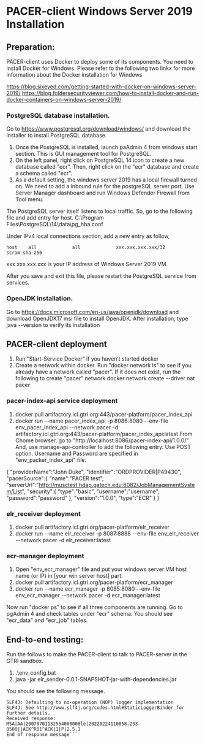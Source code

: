 # PACER-client Windows Server 2019 Installation

## Preparation: 
PACER-client uses Docker to deploy some of its components. 
You need to install Docker for Windows. Please refer to the following
two linkx for more information about the Docker installation for Windows

https://blog.sixeyed.com/getting-started-with-docker-on-windows-server-2019/
https://blog.foldersecurityviewer.com/how-to-install-docker-and-run-docker-containers-on-windows-server-2019/

### PostgreSQL database installation.
Go to https://www.postgresql.org/download/windows/ and download the installer to install
PostgreSQL database. 

1. Once the PostgreSQL is installed, launch paAdmin 4 from windows start section. This is GUI management
tool for PostgreSQL. 
2. On the left panel, right click on PostgreSQL 14 icon to create a new database called "ecr".
Then, right click on the "ecr" database and create a schema called "ecr". 
3. As a default setting, the windows server 2019 has a local firewall turned on. We need to add a
inbound rule for the postgreSQL server port. Use Server Manager dashboard and run Windows Defender Firewall
from Tool menu.

The PostgreSQL server itself listens to local traffic. So, go to the following file and add entry for host.
C:\Program Files\PostgreSQL\14\data\pg_hba.conf

Under IPv4 local connections section, add a new entry as follow,

```host    all             all             xxx.xxx.xxx.xxx/32            scram-sha-256```

xxx.xxx.xxx.xxx is your IP address of Windows Server 2019 VM.

After you save and exit this file, please restart the PostgreSQL service from services.

### OpenJDK installation.
Go to https://docs.microsoft.com/en-us/java/openjdk/download and download OpenJDK17 msi file
to install OpenJDK. After installation, type java --version to verify its installation

## PACER-client deployment
1. Run “Start-Service Docker” if you haven’t started docker
2. Create a network within docker. 
   Run "docker network ls" to see if you already have a network called "pacer". 
   If it does not exist, run the following to create "pacer" network
	docker network create --driver nat pacer

### pacer-index-api service deployment
1. docker pull artifactory.icl.gtri.org:443/pacer-platform/pacer_index_api
2. docker run --name pacer_index_api -p 8086:8080 --env-file env_pacer_index_api --network pacer -d artifactory.icl.gtri.org:443/pacer-platform/pacer_index_api:latest
From Chome browser, go to "http://localhost:8086/pacer-index-api/1.0.0/" And, use manage-api-controller to add
the following entry. Use POST option. Username and Password are specified in "env_packer_index_api" file.

 {
   "providerName":"John Duke",
   "identifier":"ORDPROVIDER|P49430",
   "pacerSource":{
      "name":"PACER test",
      "serverUrl":"http://musctest.hdap.gatech.edu:8082/JobManagementSystem/List",
      "security":{
         "type":"basic",
         "username":"username",
         "password":"password"
      },
      "version":"1.0.0",
      "type":"ECR"
   }
}

### elr_receiver deployment
1. docker pull artifactory.icl.gtri.org/pacer-platform/elr_receiver
2. docker run --name elr_receiver -p 8087:8888 --env-file env_elr_receiver --network pacer -d elr_receiver:latest

### ecr-manager deployment
1. Open "env_ecr_manager" file and put your windows server VM host name (or IP) in [your win server host] part.
2. docker pull artifactory.icl.gtri.org/pacer-platform/ecr_manager
3. docker run --name ecr_manager -p 8085:8080 --env-file env_ecr_manager --network pacer -d ecr_manager:latest

Now run "docker ps" to see if all three components are running. Go to pgAdmin 4 and check tables under "ecr" schema.
You should see "ecr_data" and "ecr_job" tables.

## End-to-end testing:
Run the follows to make the PACER-client to talk to PACER-server in the GTRI sandbox.

1. .\env_config.bat
2. java -jar elr_sender-0.0.1-SNAPSHOT-jar-with-dependencies.jar

You should see the following message.

```SLF4J: Failed to load class "org.slf4j.impl.StaticLoggerBinder".
SLF4J: Defaulting to no-operation (NOP) logger implementation
SLF4J: See http://www.slf4j.org/codes.html#StaticLoggerBinder for further details.
Received response:
MSA|AA|20070701132554000008le|20220224110058.233-0500||ACK^R01^ACK|1|P|2.5.1
End of response message```

